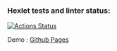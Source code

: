 ### Hexlet tests and linter status:
[![Actions Status](https://github.com/Tatyana100500/layout-designer-project-lvl1/workflows/hexlet-check/badge.svg)](https://github.com/Tatyana100500/layout-designer-project-lvl1/actions)

Demo :
[Github Pages](https://Tatyana100500.github.io/layout-designer-project-lvl1/src/index.html)